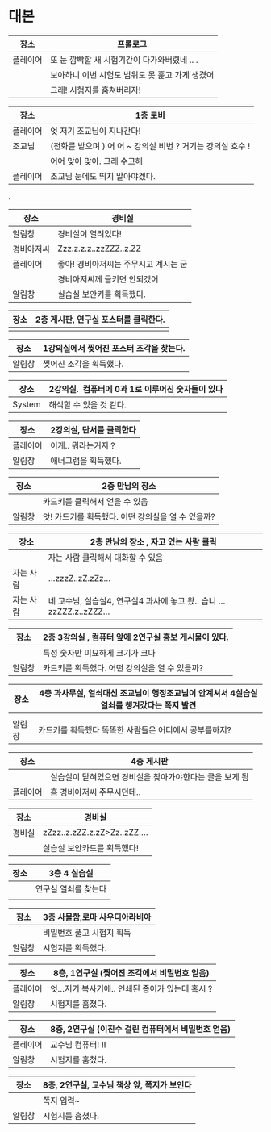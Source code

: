 # 대본

| 장소 | 프롤로그 |
| --- | --- |
| 플레이어 | 또 눈 깜빡할 새 시험기간이 다가와버렸네 .. . |
|  | 보아하니 이번 시험도 범위도 못 훑고 가게 생겼어 |
|  | 그래! 시험지를 훔쳐버리자! |

| 장소 | 1층 로비 |
| --- | --- |
| 플레이어 | 엇 저기 조교님이 지나간다! |
| 조교님 | (전화를 받으며 ) 어 어 ~ 강의실 비번 ? 거기는 강의실 호수 ! |
|  | 어어 맞아 맞아. 그래 수고해 |
| 플레이어 | 조교님 눈에도 띄지 말아야겠다. |

.

| 장소 | 경비실 |
| --- | --- |
| 알림창 | 경비실이 열려있다! |
| 경비아저씨 | Zzz.z.z.z..zzZZZ..z.ZZ |
| 플레이어 | 좋아! 경비아저씨는 주무시고 계시는 군 |
|  | 경비아저씨께 들키면 안되겠어 |
| 알림창 | 실습실 보안키를 획득했다. |

| 장소 | 2층 게시판, 연구실 포스터를 클릭한다. |
| --- | --- |
|  |  |

| 장소 | 1강의실에서 찢어진 포스터 조각을 찾는다. |
| --- | --- |
| 알림창 | 찢어진 조각을 획득했다. |

| 장소 | 2강의실.  컴퓨터에 0과 1로 이루어진 숫자들이 있다 |
| --- | --- |
| System | 해석할 수 있을 것 같다. |

| 장소 | 2강의실, 단서를 클릭한다 |
| --- | --- |
| 플레이어 | 이게.. 뭐라는거지 ? |
| 알림창 | 애너그램을 획득했다. |

| 장소 | 2층 만남의 장소 |
| --- | --- |
|  | 카드키를 클릭해서 얻을 수 있음 |
| 알림창 | 앗! 카드키를 획득했다. 어떤 강의실을 열 수 있을까? |

| 장소 | 2층 만남의 장소 , 자고 있는 사람 클릭 |
| --- | --- |
|  | 자는 사람 클릭해서 대화할 수 있음 |
| 자는 사람 | …zzzZ..zZ.zZz… |
| 자는 사람 | 네 교수님, 실습실4, 연구실4 과사에 놓고 왔.. 습니 … zzZZZ.z..zZZZ… |

| 장소 | 2층 3강의실 , 컴퓨터 앞에 2연구실 홍보 게시물이 있다. |
| --- | --- |
|  | 특정 숫자만 미묘하게 크기가 크다 |
| 알림창 | 카드키를 획득했다. 어떤 강의실을 열 수 있을까? |

| 장소 | 4층 과사무실, 열쇠대신 조교님이 행정조교님이 안계셔서 4실습실 열쇠를 챙겨갔다는 쪽지 발견 |
| --- | --- |
|  |  |
| 알림창 | 카드키를 획득했다 똑똑한 사람들은 어디에서 공부를하지? |

| 장소 | 4층 게시판 |
| --- | --- |
|  | 실습실이 닫혀있으면 경비실을 찾아가야한다는 글을 보게 됨 |
| 플레이어 | 흠 경비아저씨 주무시던데.. |

| 장소 | 경비실 |
| --- | --- |
| 경비실 | zZzz..z.zZZ.z.zZ>Zz..zZZ…. |
|  | 실습실 보안카드를 획득했다! |

| 장소 | 3층 4 실습실 |
| --- | --- |
|  | 연구실 열쇠를 찾는다 |
|  |  |

| 장소 | 3층 사물함,로마 사우디아라비아 |
| --- | --- |
|  | 비밀번호 풀고 시험지 획득 |
| 알림창 | 시험지를 획득했다. |

| 장소 | 8층, 1연구실 (찢어진 조각에서 비밀번호 얻음) |
| --- | --- |
| 플레이어 | 엇…저기 복사기에.. 인쇄된 종이가 있는데 혹시 ? |
| 알림창 | 시험지를 훔쳤다. |

| 장소 | 8층, 2연구실 (이진수 걸린 컴퓨터에서 비밀번호 얻음) |
| --- | --- |
| 플레이어 | 교수님 컴퓨터! !! |
| 알림창 | 시험지를 훔쳤다. |

| 장소 | 8층, 2연구실, 교수님 책상 앞, 쪽지가 보인다 |
| --- | --- |
|  | 쪽지 입력~ |
| 알림창 | 시험지를 훔쳤다. |